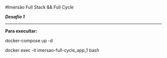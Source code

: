 #Imersão Full Stack && Full Cycle


***Desafio 1***
***

**Para execultar:**

docker-compose up -d

docker exec -it imersao-full-cycle_app_1 bash